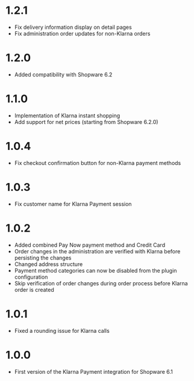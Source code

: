 # 1.2.1
- Fix delivery information display on detail pages
- Fix administration order updates for non-Klarna orders

# 1.2.0
- Added compatibility with Shopware 6.2

# 1.1.0
- Implementation of Klarna instant shopping
- Add support for net prices (starting from Shopware 6.2.0)

# 1.0.4
- Fix checkout confirmation button for non-Klarna payment methods

# 1.0.3
- Fix customer name for Klarna Payment session

# 1.0.2
- Added combined Pay Now payment method and Credit Card
- Order changes in the administration are verified with Klarna before persisting the changes
- Changed address structure
- Payment method categories can now be disabled from the plugin configuration
- Skip verification of order changes during order process before Klarna order is created

# 1.0.1
- Fixed a rounding issue for Klarna calls

# 1.0.0
- First version of the Klarna Payment integration for Shopware 6.1
